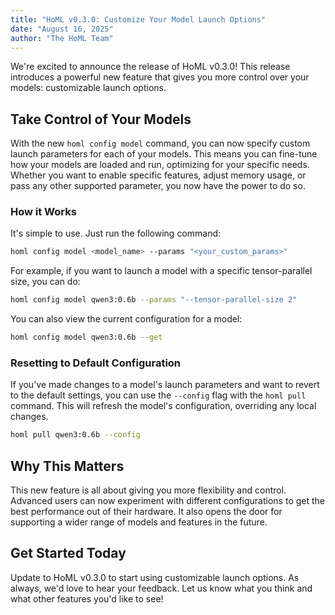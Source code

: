 ```yaml
---
title: "HoML v0.3.0: Customize Your Model Launch Options"
date: "August 16, 2025"
author: "The HoML Team"
---
```


We're excited to announce the release of HoML v0.3.0! This release introduces a powerful new feature that gives you more control over your models: customizable launch options.

## Take Control of Your Models

With the new `homl config model` command, you can now specify custom launch parameters for each of your models. This means you can fine-tune how your models are loaded and run, optimizing for your specific needs. Whether you want to enable specific features, adjust memory usage, or pass any other supported parameter, you now have the power to do so.

### How it Works

It's simple to use. Just run the following command:

```bash
homl config model <model_name> --params "<your_custom_params>"
```

For example, if you want to launch a model with a specific tensor-parallel size, you can do:

```bash
homl config model qwen3:0.6b --params "--tensor-parallel-size 2"
```

You can also view the current configuration for a model:

```bash
homl config model qwen3:0.6b --get
```

### Resetting to Default Configuration

If you've made changes to a model's launch parameters and want to revert to the default settings, you can use the `--config` flag with the `homl pull` command. This will refresh the model's configuration, overriding any local changes.

```bash
homl pull qwen3:0.6b --config
```

## Why This Matters

This new feature is all about giving you more flexibility and control. Advanced users can now experiment with different configurations to get the best performance out of their hardware. It also opens the door for supporting a wider range of models and features in the future.

## Get Started Today

Update to HoML v0.3.0 to start using customizable launch options. As always, we'd love to hear your feedback. Let us know what you think and what other features you'd like to see!
